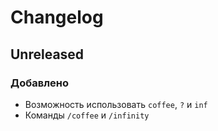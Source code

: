 # Changelog

## Unreleased

### Добавлено
* Возможность использовать `coffee`, `?` и `inf`
* Команды `/coffee` и `/infinity`